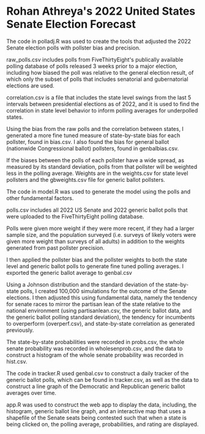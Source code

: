 # Rohan Athreya's 2022 United States Senate Election Forecast

The code in polladj.R was used to create the tools that adjusted the 2022 Senate election polls with pollster bias and precision.

raw_polls.csv includes polls from FiveThirtyEight's publically available polling database of polls released 3 weeks prior to a major election, including how biased the poll was relative to the general election result, of which only the subset of polls that includes senatorial and gubernatorial elections are used. 

correlation.csv is a file that includes the state level swings from the last 5 intervals between presidential elections as of 2022, and it is used to find the correlation in state level behavior to inform polling averages for underpolled states.

Using the bias from the raw polls and the correlation between states, I generated a more fine tuned measure of state-by-state bias for each pollster, found in bias.csv. I also found the bias for general ballot (nationwide Congressional ballot) pollsters, found in genbalbias.csv.

If the biases between the polls of each pollster have a wide spread, as measured by its standard deviation, polls from that pollster will be weighted less in the polling average. Weights are in the weights.csv for state level pollsters and the gbweights.csv file for generic ballot pollsters.

The code in model.R was used to generate the model using the polls and other fundamental factors.

polls.csv includes all 2022 US Senate and 2022 generic ballot polls that were uploaded to the FiveThirtyEight polling database.

Polls were given more weight if they were more recent, if they had a larger sample size, and the population surveyed (i.e. surveys of likely voters were given more  weight than surveys of all adults) in addition to the weights generated from past pollster precision.

I then applied the pollster bias and the pollster weights to both the state level and generic ballot polls to generate fine tuned polling averages. I exported the generic ballot average to genbal.csv

Using a Johnson distribution and the standard deviation of the state-by-state polls, I created 100,000 simulations for the outcome of the Senate elections. I then adjusted this using fundamental data, namely the tendency for senate races to mirror the partisan lean of the state relative to the national environment (using partisanlean.csv, the generic ballot data, and the generic ballot polling standard deviation), the tendency for incumbents to overperform (overperf.csv), and state-by-state correlation as generated previously.

The state-by-state probabilities were recorded in probs.csv, the whole senate probability was recorded in wholesenprob.csv, and the data to construct a histogram of the whole senate probability was recorded in hist.csv.

The code in tracker.R used genbal.csv to construct a daily tracker of the generic ballot polls, which can be found in tracker.csv, as well as the data to construct a line graph of the Democratic and Republican generic ballot averages over time.

app.R was used to construct the web app to display the data, including, the histogram, generic ballot line graph, and an interactive map that uses a shapefile of the Senate seats being contested such that when a state is being clicked on, the polling average, probabilities, and rating are displayed.